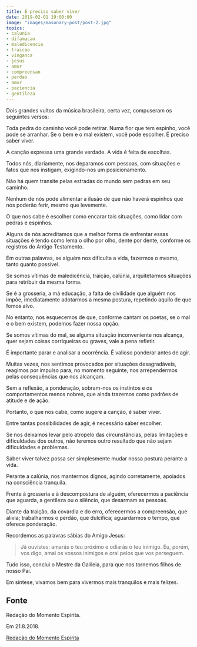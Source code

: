 ```yaml
---
title: É preciso saber viver
date: 2019-02-01 19:00:00
image: "images/masonary-post/post-2.jpg"
topics: 
- calunia
- difamacao
- maledicencia
- traicao
- vinganca
- jesus
- amor
- compreensao
- perdao
- amor
- paciencia
- gentileza
---
```


Dois grandes vultos da música brasileira, certa vez, compuseram os seguintes
versos:

Toda pedra do caminho você pode retirar. Numa flor que tem espinho, você pode
se arranhar. Se o bem e o mal existem, você pode escolher. É preciso saber
viver.

A canção expressa uma grande verdade. A vida é feita de escolhas.

Todos nós, diariamente, nos deparamos com pessoas, com situações e fatos que
nos instigam, exigindo-nos um posicionamento.

Não há quem transite pelas estradas do mundo sem pedras em seu caminho.

Nenhum de nós pode alimentar a ilusão de que não haverá espinhos que nos
poderão ferir, mesmo que levemente.

O que nos cabe é escolher como encarar tais situações, como lidar com pedras e
espinhos.

Alguns de nós acreditamos que a melhor forma de enfrentar essas situações é
tendo como lema o olho por olho, dente por dente, conforme os registros do
Antigo Testamento.

Em outras palavras, se alguém nos dificulta a vida, fazermos o mesmo, tanto
quanto possível.

Se somos vítimas de maledicência, traição, calúnia, arquitetarmos situações
para retribuir da mesma forma.

Se é a grosseria, a má educação, a falta de civilidade que alguém nos impõe,
imediatamente adotarmos a mesma postura, repetindo aquilo de que fomos alvo.

No entanto, nos esquecemos de que, conforme cantam os poetas, se o mal e o bem
existem, podemos fazer nossa opção.

Se somos vítimas do mal, se alguma situação inconveniente nos alcança, quer
sejam coisas corriqueiras ou graves, vale a pena refletir.

É importante parar e analisar a ocorrência. É valioso ponderar antes de agir.

Muitas vezes, nos sentimos provocados por situações desagradáveis, reagimos por
impulso para, no momento seguinte, nos arrependermos pelas consequências que
nos alcançam.

Sem a reflexão, a ponderação, sobram-nos os instintos e os comportamentos menos
nobres, que ainda trazemos como padrões de atitude e de ação.

Portanto, o que nos cabe, como sugere a canção, é saber viver.

Entre tantas possibilidades de agir, é necessário saber escolher.

Se nos deixamos levar pelo atropelo das circunstâncias, pelas limitações e
dificuldades dos outros, não teremos outro resultado que não sejam dificuldades
e problemas.

Saber viver talvez possa ser simplesmente mudar nossa postura perante a vida.

Perante a calúnia, nos mantermos dignos, agindo corretamente, apoiados na
consciência tranquila.

Frente à grosseria e à descompostura de alguém, oferecermos a paciência que
aguarda, a gentileza ou o silêncio, que desarmam as pessoas.

Diante da traição, da covardia e do erro, oferecermos a compreensão, que
alivia; trabalharmos o perdão, que dulcifica; aguardarmos o tempo, que oferece
ponderação.

Recordemos as palavras sábias do Amigo Jesus: 
> Já ouvistes: amarás o teu próximo e odiarás o teu inimigo. Eu, porém, vos
> digo, amai os vossos inimigos e orai pelos que vos perseguem.

Tudo isso, conclui o Mestre da Galileia, para que nos tornemos filhos de nosso
Pai.

Em síntese, vivamos bem para vivermos mais tranquilos e mais felizes.

## Fonte
Redação do Momento Espírita.

Em 21.8.2018.

[Redação do Momento Espírita](http://momento.com.br/pt/ler_texto.php?id=5509)
